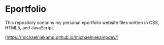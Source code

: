 # Eportfolio
This repository contains my personal eportfolio website files written in CSS, HTML5, and JavaScript.


[https://michaelniekamp.github.io/michaelniekampdev/]
